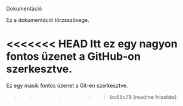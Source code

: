 Dokumentáció

Ez a dokumentáció törzsszövege.

<<<<<<< HEAD
Itt ez egy nagyon fontos üzenet a GitHub-on szerkesztve.
=======
Ez egy másik fontos üzenet a Git-en szerkesztve.
>>>>>>> bc68c78 (readme frissítés)
